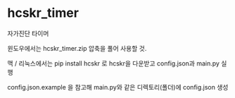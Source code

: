 # hcskr_timer
자가진단 타이머

윈도우에서는 hcskr_timer.zip 압축을 풀어 사용할 것.

맥 / 리눅스에서는 pip install hcskr 로 hcskr을 다운받고 config.json과 main.py 실행

config.json.example 을 참고해 main.py와 같은 디렉토리(폴더)에 config.json 생성
